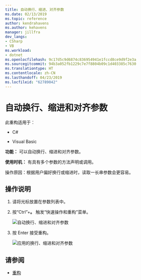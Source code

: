 ```yaml
---
title: 自动换行、缩进、对齐参数
ms.date: 02/13/2019
ms.topic: reference
author: kendrahavens
ms.author: kehavens
manager: jillfra
dev_langs:
- CSharp
- VB
ms.workload:
- dotnet
ms.openlocfilehash: 9c17d5c9d6874c836954941e1fccd8ce9d9f2e3a
ms.sourcegitcommit: 94b3a052fb1229c7e7f8804b09c1d403385c7630
ms.translationtype: HT
ms.contentlocale: zh-CN
ms.lasthandoff: 04/23/2019
ms.locfileid: "62789042"
---
```

# <a name="wrap-indent-and-align-parameters"></a>自动换行、缩进和对齐参数

此重构适用于：

- C#

- Visual Basic

**功能：** 可以自动换行、缩进和对齐参数。

**使用时机：** 有具有多个参数的方法声明或调用。

操作原因：根据用户偏好换行或缩进时，读取一长串参数会更容易。

## <a name="how-to"></a>操作说明

1. 请将光标放置在参数列表中。
2. 按“Ctrl”+**。** 触发“快速操作和重构”菜单。

   ![自动换行、缩进和对齐参数](media/wrap-parameters.png)

3. 按 Enter 接受重构。

   ![应用的换行、缩进和对齐参数](media/wrap-parameters-completed.png)

## <a name="see-also"></a>请参阅

- [重构](../refactoring-in-visual-studio.md)
